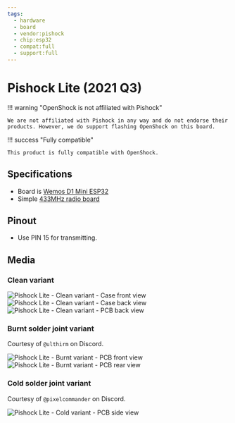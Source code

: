 ```yaml
---
tags:
  - hardware
  - board
  - vendor:pishock
  - chip:esp32
  - compat:full
  - support:full
---
```


# Pishock Lite (2021 Q3)

!!! warning "OpenShock is not affiliated with Pishock"

    We are not affiliated with Pishock in any way and do not endorse their products. However, we do support flashing OpenShock on this board.

!!! success "Fully compatible"

    This product is fully compatible with OpenShock.

## Specifications

- Board is [Wemos D1 Mini ESP32](../wemos/d1-mini-esp32.md)
- Simple [433MHz radio board](../../radio/index.md)

## Pinout
- Use PIN 15 for transmitting.

## Media

### Clean variant

![Pishock Lite - Clean variant - Case front view](../../../static/boards/pishock-lite/clean-case-front.jpg)
![Pishock Lite - Clean variant - Case back view](../../../static/boards/pishock-lite/clean-case-back.jpg)
![Pishock Lite - Clean variant - PCB back view](../../../static/boards/pishock-lite/clean-pcb-back.jpg)

### Burnt solder joint variant

Courtesy of `@ulthirm` on Discord.

![Pishock Lite - Burnt variant - PCB front view](../../../static/boards/pishock-lite/burnt-pcb-front.jpg)
![Pishock Lite - Burnt variant - PCB rear view](../../../static/boards/pishock-lite/burnt-pcb-back.jpg)

### Cold solder joint variant

Courtesy of `@pixelcommander` on Discord.

![Pishock Lite - Cold variant - PCB side view](../../../static/boards/pishock-lite/cold-pcb-side.jpg)